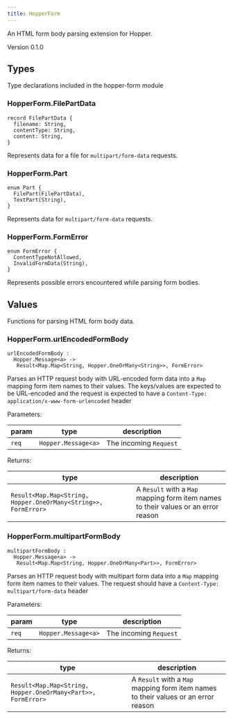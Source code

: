 ```yaml
---
title: HopperForm
---
```


An HTML form body parsing extension for Hopper.

Version 0.1.0

## Types

Type declarations included in the hopper-form module

### HopperForm.**FilePartData**

```grain
record FilePartData {
  filename: String,
  contentType: String,
  content: String,
}
```

Represents data for a file for `multipart/form-data` requests.

### HopperForm.**Part**

```grain
enum Part {
  FilePart(FilePartData),
  TextPart(String),
}
```

Represents data for `multipart/form-data` requests.

### HopperForm.**FormError**

```grain
enum FormError {
  ContentTypeNotAllowed,
  InvalidFormData(String),
}
```

Represents possible errors encountered while parsing form bodies.

## Values

Functions for parsing HTML form body data.

### HopperForm.**urlEncodedFormBody**

```grain
urlEncodedFormBody :
  Hopper.Message<a> ->
   Result<Map.Map<String, Hopper.OneOrMany<String>>, FormError>
```

Parses an HTTP request body with URL-encoded form data into a `Map` mapping
form item names to their values. The keys/values are expected to be
URL-encoded and the request is expected to have a
`Content-Type: application/x-www-form-urlencoded` header

Parameters:

|param|type|description|
|-----|----|-----------|
|`req`|`Hopper.Message<a>`|The incoming `Request`|

Returns:

|type|description|
|----|-----------|
|`Result<Map.Map<String, Hopper.OneOrMany<String>>, FormError>`|A `Result` with a `Map` mapping form item names to their values or an error reason|

### HopperForm.**multipartFormBody**

```grain
multipartFormBody :
  Hopper.Message<a> ->
   Result<Map.Map<String, Hopper.OneOrMany<Part>>, FormError>
```

Parses an HTTP request body with multipart form data into a `Map` mapping
form item names to their values. The request should have
a `Content-Type: multipart/form-data` header

Parameters:

|param|type|description|
|-----|----|-----------|
|`req`|`Hopper.Message<a>`|The incoming `Request`|

Returns:

|type|description|
|----|-----------|
|`Result<Map.Map<String, Hopper.OneOrMany<Part>>, FormError>`|A `Result` with a `Map` mapping form item names to their values or an error reason|

